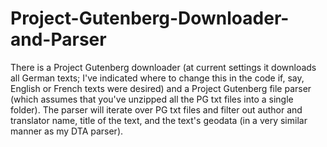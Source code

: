 # Project-Gutenberg-Downloader-and-Parser
There is a Project Gutenberg downloader (at current settings it downloads all German texts; I've indicated where to change this in the code if, say, English or French texts were desired) and a Project Gutenberg file parser (which assumes that you've unzipped all the PG txt files into a single folder). The parser will iterate over PG txt files and filter out author and translator name, title of the text, and the text's geodata (in a very similar manner as my DTA parser).
